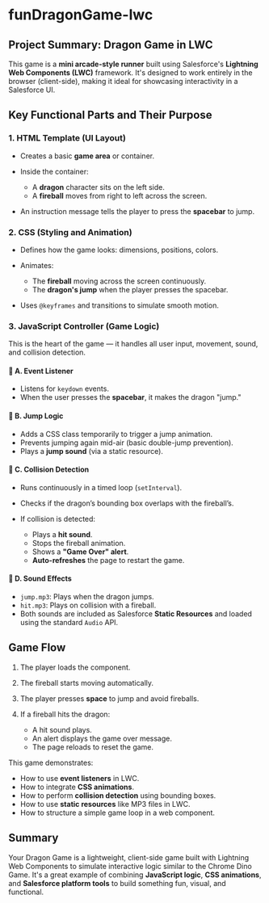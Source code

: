 # funDragonGame-lwc


## **Project Summary: Dragon Game in LWC**

This game is a **mini arcade-style runner** built using Salesforce's **Lightning Web Components (LWC)** framework. It's designed to work entirely in the browser (client-side), making it ideal for showcasing interactivity in a Salesforce UI.


##  **Key Functional Parts and Their Purpose**

### 1. **HTML Template (UI Layout)**

* Creates a basic **game area** or container.
* Inside the container:

  * A **dragon** character sits on the left side.
  * A **fireball** moves from right to left across the screen.
* An instruction message tells the player to press the **spacebar** to jump.


### 2. **CSS (Styling and Animation)**

* Defines how the game looks: dimensions, positions, colors.
* Animates:

  * The **fireball** moving across the screen continuously.
  * The **dragon's jump** when the player presses the spacebar.
* Uses `@keyframes` and transitions to simulate smooth motion.



### 3. **JavaScript Controller (Game Logic)**

This is the heart of the game — it handles all user input, movement, sound, and collision detection.

#### 🔹 A. Event Listener

* Listens for `keydown` events.
* When the user presses the **spacebar**, it makes the dragon "jump."

#### 🔹 B. Jump Logic

* Adds a CSS class temporarily to trigger a jump animation.
* Prevents jumping again mid-air (basic double-jump prevention).
* Plays a **jump sound** (via a static resource).

#### 🔹 C. Collision Detection

* Runs continuously in a timed loop (`setInterval`).
* Checks if the dragon’s bounding box overlaps with the fireball’s.
* If collision is detected:

  * Plays a **hit sound**.
  * Stops the fireball animation.
  * Shows a **"Game Over" alert**.
  * **Auto-refreshes** the page to restart the game.

#### 🔹 D. Sound Effects

* `jump.mp3`: Plays when the dragon jumps.
* `hit.mp3`: Plays on collision with a fireball.
* Both sounds are included as Salesforce **Static Resources** and loaded using the standard `Audio` API.


## **Game Flow**

1. The player loads the component.
2. The fireball starts moving automatically.
3. The player presses **space** to jump and avoid fireballs.
4. If a fireball hits the dragon:

   * A hit sound plays.
   * An alert displays the game over message.
   * The page reloads to reset the game.



This game demonstrates:

* How to use **event listeners** in LWC.
* How to integrate **CSS animations**.
* How to perform **collision detection** using bounding boxes.
* How to use **static resources** like MP3 files in LWC.
* How to structure a simple game loop in a web component.


## Summary

Your Dragon Game is a lightweight, client-side game built with Lightning Web Components to simulate interactive logic similar to the Chrome Dino Game. It's a great example of combining **JavaScript logic**, **CSS animations**, and **Salesforce platform tools** to build something fun, visual, and functional.

